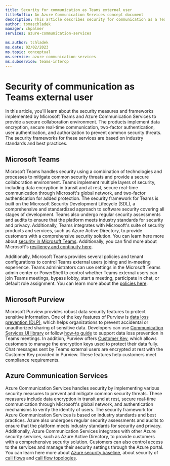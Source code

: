 ```yaml
---
title: Security for communication as Teams external user
titleSuffix: An Azure Communication Services concept document
description: This article describes security for communication as a Teams external user with Azure Communication Services.
author: tomaschladek
manager: chpalmer
services: azure-communication-services

ms.author: tchladek
ms.date: 02/02/2023
ms.topic: conceptual
ms.service: azure-communication-services
ms.subservice: teams-interop
---
```

# Security of communication as Teams external user

In this article, you'll learn about the security measures and frameworks implemented by Microsoft Teams and Azure Communication Services to provide a secure collaboration environment. The products implement data encryption, secure real-time communication, two-factor authentication, user authentication, and authorization to prevent common security threats. The security frameworks for these services are based on industry standards and best practices.

## Microsoft Teams
Microsoft Teams handles security using a combination of technologies and processes to mitigate common security threats and provide a secure collaboration environment. Teams implement multiple layers of security, including data encryption in transit and at rest, secure real-time communication through Microsoft's global network, and two-factor authentication for added protection. The security framework for Teams is built on the Microsoft Security Development Lifecycle (SDL), a comprehensive and standardized approach to software security covering all stages of development. Teams also undergo regular security assessments and audits to ensure that the platform meets industry standards for security and privacy. Additionally, Teams integrates with Microsoft's suite of security products and services, such as Azure Active Directory, to provide customers with a comprehensive security solution. You can learn here more about [security in Microsoft Teams](/microsoftteams/teams-security-guide). Additionally, you can find more about Microsoft's [resiliency and continuity here](/compliance/assurance/assurance-data-resiliency-overview).

Additionally, Microsoft Teams provides several policies and tenant configurations to control Teams external users joining and in-meeting experience. Teams administrators can use settings in the Microsoft Teams admin center or PowerShell to control whether Teams external users can join Teams meetings, bypass lobby, start a meeting, participate in chat, or default role assignment. You can learn more about the [policies here](./teams-administration.md).

## Microsoft Purview

Microsoft Purview provides robust data security features to protect sensitive information. One of the key features of Purview is [data loss prevention (DLP)](/microsoft-365/compliance/dlp-microsoft-teams), which helps organizations to prevent accidental or unauthorized sharing of sensitive data. Developers can use [Communication Services UI library](../../ui-library/ui-library-overview.md) or follow [how-to guide](../../../how-tos/chat-sdk/data-loss-prevention.md) to support data loss prevention in Teams meetings. In addition, Purview offers [Customer Key](/microsoft-365/compliance/customer-key-overview), which allows customers to manage the encryption keys used to protect their data fully. Chat messages sent by Teams external users are encrypted at rest with the Customer Key provided in Purview. These features help customers meet compliance requirements. 

## Azure Communication Services
Azure Communication Services handles security by implementing various security measures to prevent and mitigate common security threats. These measures include data encryption in transit and at rest, secure real-time communication through Microsoft's global network, and authentication mechanisms to verify the identity of users. The security framework for Azure Communication Services is based on industry standards and best practices. Azure also undergoes regular security assessments and audits to ensure that the platform meets industry standards for security and privacy. Additionally, Azure Communication Services integrates with other Azure security services, such as Azure Active Directory, to provide customers with a comprehensive security solution. Customers can also control access to the services and manage their security settings through the Azure portal. You can learn here more about [Azure security baseline](/security/benchmark/azure/baselines/azure-communication-services-security-baseline?toc=/azure/communication-services/toc.json), about security of [call flows](../../call-flows.md) and [call flow topologies](../../detailed-call-flows.md).
